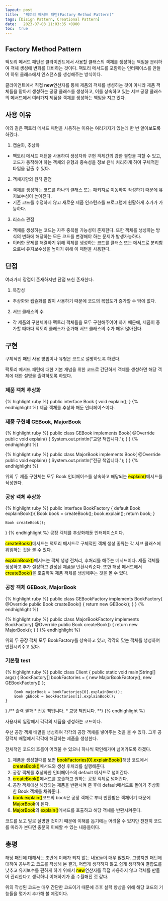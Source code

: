 ```yaml
---
layout: post
title:  "팩토리 메서드 패턴(Factory Method Pattern)"
tags: [Disign Pattern, Creational Pattern]
date:   2023-07-03 11:03:35 +0900
toc:  true
---
```


## Factory Method Pattern

팩토리 메서드 패턴은 클라이언트에서 사용할 클래스의 객체를 생성하는 책임을 분리하여 객체 생성에 변화를 대비하는 것이다. 팩토리 메서드를 포함하는 인터페이스를 만들어 하위 클래스에서 인스턴스를 생성해주는 방식이다.

클라이언트에서 직접 **new**연산자를 통해 제품의 객체를 생성하는 것이 아니라 제품 객체들을 맡아서 생성하는 공장 클래스를 생성하고, 이를 상속하고 있는 서브 공장 클래스의 메서드에서 여러가지 제품을 객체를 생성하는 책임을 지고 있다.

## 사용 이유
이와 같은 팩토리 메서드 패턴을 사용하는 이유는 여러가지가 있는데 한 번 알아보도록 하겠다.


1. 캡슐화, 추상화
- 팩토리 메서드 패턴을 사용하여 생성자와 구현 객체간의 강한 결합을 피할 수 있고, 코드가 동작해야 하는 객체의 유형과 종속성을 정보 은닉 처리하게 하여 구체적인 타입을 감출 수 있다.
2. 객체지향의 원칙 관점
- 객체를 생성하는 코드를 하나의 클래스 또는 패키지로 이동하여 작성하기 때문에 유지보수성이 높아진다.
- 기존 코드를 수정하지 않고 새로운 제품 인스턴스를 프로그램에 원활하게 추가가 가능하다.
3. 리소스 관점
- 객체를 생성하는 코드는 자주 중복될 가능성이 존재한다. 또한 객체를 생성하는 방식의 변화에 해당하는 모든 코드를 변경해야 하는 문제가 발생가능하다.
- 이러한 문제를 해결하기 위해 객체를 생성하는 코드를 클래스 또는 메서드로 분리함으로써 유지보수성을 높이기 위해 이 패턴을 사용한다.

## 단점
여러가지 장점이 존재하지만 단점 또한 존재한다.

1. 복잡성
- 추상화와 캡슐화를 많이 사용하기 때문에 코드의 복잡도가 증가할 수 밖에 없다.
2. 서브 클래스의 수
- 각 제품의 구현체마다 팩토리 객체들을 모두 구현해주어야 하기 때문에, 제품이 증가할 때마다 팩토리 클래스가 증가해 서브 클래스의 수가 매우 많아진다.

## 구현
구체적인 패턴 사용 방법이나 유형은 코드로 설명하도록 하겠다.

팩토리 메서드 패턴에 대한 기본 개념을 위한 코드로 간단하게 객체를 생성하면 해당 객체에 대한 설명을 출력하도록 하였다.

### 제품 객체 추상화
{% highlight ruby %}
public interface Book {
    void explain();
}
{% endhighlight %}
제품 객체를 추상화 해둔 인터페이스이다.

### 제품 구현체 GEBook, MajorBook
{% highlight ruby %}
public class GEBook implements Book{
    @Override
    public void explain() {
        System.out.println("교양 책입니다.");
    }
}
{% endhighlight %}

{% highlight ruby %}
public class MajorBook implements Book{
    @Override
    public void explain() {
        System.out.println("전공 책입니다.");
    }
}
{% endhighlight %}

위의 두 제품 구현체는 모두 Book 인터페이스를 상속하고 해당되는 <mark>explain()</mark>메서드를 작성한다.

### 공장 객체 추상화
{% highlight ruby %}
public interface BookFactory {
    default Book explainBook(){
        Book book = createBook();
        book.explain();
        return book;
    }

    Book createBook();
}
{% endhighlight %}
공장 객체를 추상화해둔 인터페이스이다.

<mark>createBook()</mark>메서드는 팩토리 메서드로 구체적인 객체 생성 종류는 각 서브 클래스에 위임하는 것을 볼 수 있다.

<mark>explainBook()</mark>메서드는 객체 생성 전처리, 후처리를 해주는 메서드이다. 제품 객체를 생성하고 추가 설정하고 완성된 제품을 반환시켜준다. 또한 해당 메서드에서<mark>createBook()</mark>을 호출하여 제품 객체를 생성해주는 것을 볼 수 있다.

### 공장 객체 GEBook, MajorBook
{% highlight ruby %}
public class GEBookFactory implements BookFactory{
    @Override
    public Book createBook() {
        return new GEBook();
    }
}
{% endhighlight %}

{% highlight ruby %}
public class MajorBookFactory implements BookFactory{
    @Override
    public Book createBook() {
        return new MajorBook();
    }
}
{% endhighlight %}

위의 두 공장 객체 모두 BookFactory를 상속하고 있고, 각각의 맞는 객체를 생성하여 반환시켜주고 있다.

### 기본형 test
{% highlight ruby %}
public class Client {
    public static void main(String[] args) {
        BookFactory[] bookFactories = { new MajorBookFactory(), new GEBookFactory() };

        Book majorBook = bookFactories[0].explainBook();
        Book gEBook = bookFactories[1].explainBook();
    }
}
    /** 출력 결과
        * 전공 책입니다.
        * 교양 책입니다.
        **/
{% endhighlight %}

사용자의 입장에서 각각의 제품을 생성하는 코드이다.

우선 공장 객체 배열을 생성하여 각각의 공장 객체를 넣어주는 것을 볼 수 있다. 그후 공장객체 배열에서 각각에 해당하는 제품을 생성한다.

전체적인 코드의 흐름이 어려울 수 있으니 하나씩 확인해가며 넘어가도록 하겠다.

1. 제품을 생성할때를 보면 <mark>bookFactories[0].explainBook()</mark>해당 코드에서 <mark>createBook()</mark>메서드와 생성 후처리를 실행해준다.
2. 공장 객체를 추상화한 인터페이스의 default 메서드로 넘어간다.
3. <mark>createBook()</mark>메서드를 호출하고 원하는 공장 객체로 넘어간다.
4. 공장 객체에선 해당되는 제품을 반환시켜 준 후에 default메서드로 돌아가 추상화한 Book 객체를 채워준다.
5. <mark> book.explain()</mark>코드의 book은 공장 객체로 부터 반환받은 객체이기 때문에 <mark>MajorBook</mark>이 된다.
6. <mark>MajorBook</mark>의 <mark>explain()</mark>메서드를 호출하고 해당 객체를 반환시켜준다.

코드를 보고 말로 설명한 것이기 때문에 이해를 돕기에는 어려울 수 있지만 천천히 코드를 따라가 본다면 충분히 이해할 수 있는 내용들이다.

## 총평
해당 패턴에 대해서는 초반에 이해가 되지 않는 내용들이 매우 많았다.
그렇지만 패턴에 대하여 공부하고 코드를 작성해 본 결과, 어렵게 생각하지 않고 쉽게 생각하여 결합도를 낮추고 유지보수를 편하게 하기 위해서 <mark>new</mark>연산자를 직접 사용하지 않고 객체를 만들어 관리한다고 생각하니 이해하기가 좀 수월해진 것 같다.

위의 작성된 코드는 매우 간단한 코드이기 때문에 추후 실력 향상을 위해 해당 코드의 기능들을 몇가지 추가해 볼 예정이다.


